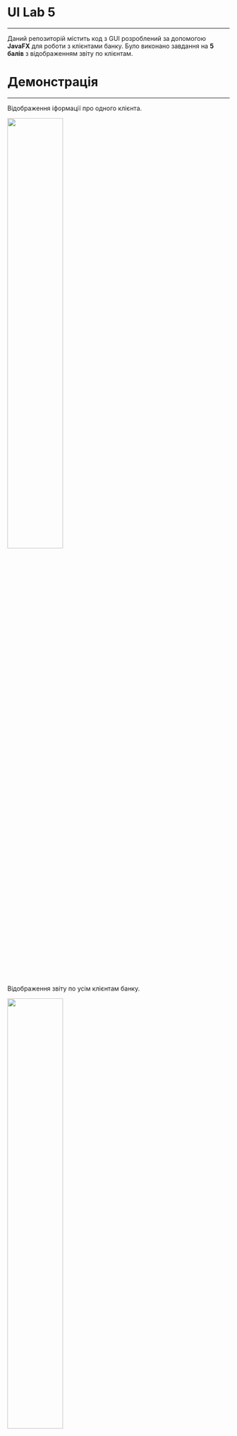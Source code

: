 # UI Lab 5

---

Даний репозиторій містить код з GUI розроблений за допомогою **JavaFX** для роботи з клієнтами банку. Було виконано завдання на **5 балів** з відображенням звіту по клієнтам.

# Демонстрація

---

Відображення іформації про одного клієнта.

<img src="https://github.com/ppc-ntu-khpi/gui-lab3-35-klas3/blob/master/other/CustomerInfoDemo.png" width="50%" />

Відображення звіту по усім клієнтам банку.

<img src="https://github.com/ppc-ntu-khpi/gui-lab3-35-klas3/blob/master/other/ReportDemo.png" width="50%" />

![](https://img.shields.io/badge/Made%20with-JAVA-red.svg)
![](https://img.shields.io/badge/Made%20with-%20Netbeans-brightgreen.svg)
![](https://img.shields.io/badge/Made%20at-PPC%20NTU%20%22KhPI%22-blue.svg) 
